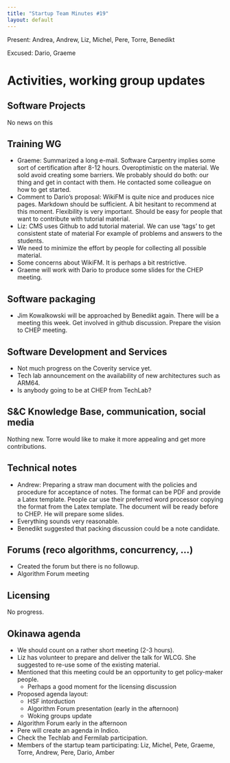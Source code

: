 ```yaml
---
title: "Startup Team Minutes #19"
layout: default
---
```

Present: Andrea, Andrew, Liz, Michel, Pere, Torre, Benedikt

Excused: Dario, Graeme

# Activities, working group updates

## Software Projects
  No news on this

## Training WG
 - Graeme: Summarized a long e-mail. Software Carpentry implies some sort of certification after 8-12 hours. Overoptimistic on the material. We sold avoid creating some barriers.  We probably should do both: our thing and get in contact with them. He contacted some colleague on how to get started.
 - Comment to Dario’s proposal: WikiFM is quite nice and produces nice pages. Markdown should be sufficient. A bit hesitant to recommend at this moment. Flexibility is very important. Should be easy for people that want to contribute with tutorial material.
 - Liz: CMS uses Github to add tutorial material. We can use ‘tags’ to get consistent state of material For example of problems and answers to the students.
 - We need to minimize the effort by people for collecting all possible material.
 - Some concerns about WikiFM. It is perhaps a bit restrictive.
 - Graeme will work with Dario to produce some slides for the CHEP meeting.

## Software packaging
 - Jim Kowalkowski will be approached by Benedikt again. There will be a meeting this week. Get involved in github discussion.
Prepare the vision to CHEP meeting.

## Software Development and Services
 - Not much progress on the Coverity service yet.
 - Tech lab announcement on the availability of new architectures such as ARM64.
 - Is anybody going to be at CHEP from TechLab?

## S&C Knowledge Base, communication, social media
Nothing new. Torre would like to make it more appealing and get more contributions.

## Technical notes
 - Andrew: Preparing a straw man document with the policies and procedure for acceptance of notes. The format can be PDF and provide a Latex template. People car use their preferred word processor copying the format from the Latex template.  The document will be ready before to CHEP. He will prepare some slides.
 - Everything sounds very reasonable.
 - Benedikt suggested that packing discussion could be a note candidate.

## Forums (reco algorithms, concurrency, ...)
 - Created the forum but there is no followup.
 - Algorithm Forum meeting

## Licensing
No progress.

## Okinawa agenda

 - We should count on a rather short meeting (2-3 hours).
 - Liz has volunteer to prepare and deliver the talk for WLCG. She suggested to re-use some of the existing material.
 - Mentioned that this meeting could be an opportunity to get policy-maker people.
    - Perhaps a good moment for the licensing discussion
 - Proposed agenda layout:
    - HSF intorduction
    - Algorithm Forum presentation (early in the afternoon)
    - Woking groups update
 - Algorithm Forum  early in the afternoon
 - Pere will create an agenda in Indico.
 - Check the Techlab and Fermilab participation.
 - Members of the startup team participating: Liz, Michel, Pete, Graeme, Torre, Andrew, Pere, Dario, Amber
